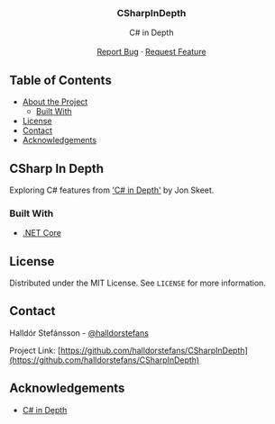 <!-- PROJECT LOGO -->
<br />
<p align="center">

  <h3 align="center">CSharpInDepth</h3>

  <p align="center">
    C# in Depth
    <br />
    <br />
    <a href="https://github.com/halldorstefans/CSharpInDepth/issues">Report Bug</a>
    ·
    <a href="https://github.com/halldorstefans/CSharpInDepth/issues">Request Feature</a>
  </p>
</p>

<!-- TABLE OF CONTENTS -->
## Table of Contents

* [About the Project](#CSharp-In-Depth)
  * [Built With](#built-with)
* [License](#license)
* [Contact](#contact)
* [Acknowledgements](#acknowledgements)

<!-- ABOUT THE PROJECT -->
## CSharp In Depth

Exploring C# features from ['C# in Depth'](https://csharpindepth.com/) by Jon Skeet.

### Built With

* [.NET Core](https://docs.microsoft.com/en-us/dotnet/core/)

<!-- LICENSE -->
## License

Distributed under the MIT License. See `LICENSE` for more information.

<!-- CONTACT -->
## Contact

Halldór Stefánsson - [@halldorstefans](https://twitter.com/halldorstefans)

Project Link: [https://github.com/halldorstefans/CSharpInDepth](https://github.com/halldorstefans/CSharpInDepth)

<!-- ACKNOWLEDGEMENTS -->
## Acknowledgements

* [C# in Depth](https://csharpindepth.com/)
